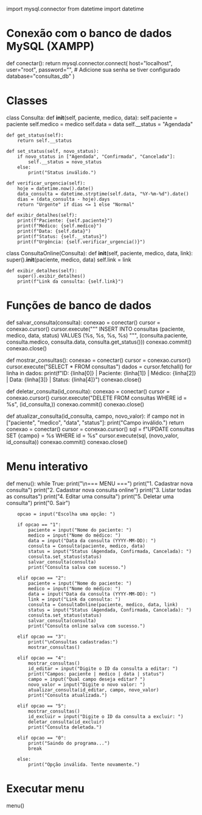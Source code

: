 import mysql.connector
from datetime import datetime

# Conexão com o banco de dados MySQL (XAMPP)
def conectar():
    return mysql.connector.connect(
        host="localhost",
        user="root",
        password="",  # Adicione sua senha se tiver configurado
        database="consultas_db"
    )

# Classes
class Consulta:
    def __init__(self, paciente, medico, data):
        self.paciente = paciente
        self.medico = medico
        self.data = data
        self.__status = "Agendada"

    def get_status(self):
        return self.__status

    def set_status(self, novo_status):
        if novo_status in ["Agendada", "Confirmada", "Cancelada"]:
            self.__status = novo_status
        else:
            print("Status inválido.")

    def verificar_urgencia(self):
        hoje = datetime.now().date()
        data_consulta = datetime.strptime(self.data, "%Y-%m-%d").date()
        dias = (data_consulta - hoje).days
        return "Urgente" if dias <= 1 else "Normal"

    def exibir_detalhes(self):
        print(f"Paciente: {self.paciente}")
        print(f"Médico: {self.medico}")
        print(f"Data: {self.data}")
        print(f"Status: {self.__status}")
        print(f"Urgência: {self.verificar_urgencia()}")

class ConsultaOnline(Consulta):
    def __init__(self, paciente, medico, data, link):
        super().__init__(paciente, medico, data)
        self.link = link

    def exibir_detalhes(self):
        super().exibir_detalhes()
        print(f"Link da consulta: {self.link}")

# Funções de banco de dados
def salvar_consulta(consulta):
    conexao = conectar()
    cursor = conexao.cursor()
    cursor.execute("""
        INSERT INTO consultas (paciente, medico, data, status) 
        VALUES (%s, %s, %s, %s)
    """, (consulta.paciente, consulta.medico, consulta.data, consulta.get_status()))
    conexao.commit()
    conexao.close()

def mostrar_consultas():
    conexao = conectar()
    cursor = conexao.cursor()
    cursor.execute("SELECT * FROM consultas")
    dados = cursor.fetchall()
    for linha in dados:
        print(f"ID: {linha[0]} | Paciente: {linha[1]} | Médico: {linha[2]} | Data: {linha[3]} | Status: {linha[4]}")
    conexao.close()

def deletar_consulta(id_consulta):
    conexao = conectar()
    cursor = conexao.cursor()
    cursor.execute("DELETE FROM consultas WHERE id = %s", (id_consulta,))
    conexao.commit()
    conexao.close()

def atualizar_consulta(id_consulta, campo, novo_valor):
    if campo not in ["paciente", "medico", "data", "status"]:
        print("Campo inválido.")
        return
    conexao = conectar()
    cursor = conexao.cursor()
    sql = f"UPDATE consultas SET {campo} = %s WHERE id = %s"
    cursor.execute(sql, (novo_valor, id_consulta))
    conexao.commit()
    conexao.close()

# Menu interativo
def menu():
    while True:
        print("\n=== MENU ===")
        print("1. Cadastrar nova consulta")
        print("2. Cadastrar nova consulta online")
        print("3. Listar todas as consultas")
        print("4. Editar uma consulta")
        print("5. Deletar uma consulta")
        print("0. Sair")

        opcao = input("Escolha uma opção: ")

        if opcao == "1":
            paciente = input("Nome do paciente: ")
            medico = input("Nome do médico: ")
            data = input("Data da consulta (YYYY-MM-DD): ")
            consulta = Consulta(paciente, medico, data)
            status = input("Status (Agendada, Confirmada, Cancelada): ")
            consulta.set_status(status)
            salvar_consulta(consulta)
            print("Consulta salva com sucesso.")

        elif opcao == "2":
            paciente = input("Nome do paciente: ")
            medico = input("Nome do médico: ")
            data = input("Data da consulta (YYYY-MM-DD): ")
            link = input("Link da consulta: ")
            consulta = ConsultaOnline(paciente, medico, data, link)
            status = input("Status (Agendada, Confirmada, Cancelada): ")
            consulta.set_status(status)
            salvar_consulta(consulta)
            print("Consulta online salva com sucesso.")

        elif opcao == "3":
            print("\nConsultas cadastradas:")
            mostrar_consultas()

        elif opcao == "4":
            mostrar_consultas()
            id_editar = input("Digite o ID da consulta a editar: ")
            print("Campos: paciente | medico | data | status")
            campo = input("Qual campo deseja editar? ")
            novo_valor = input("Digite o novo valor: ")
            atualizar_consulta(id_editar, campo, novo_valor)
            print("Consulta atualizada.")

        elif opcao == "5":
            mostrar_consultas()
            id_excluir = input("Digite o ID da consulta a excluir: ")
            deletar_consulta(id_excluir)
            print("Consulta deletada.")

        elif opcao == "0":
            print("Saindo do programa...")
            break

        else:
            print("Opção inválida. Tente novamente.")

# Executar menu
menu()
